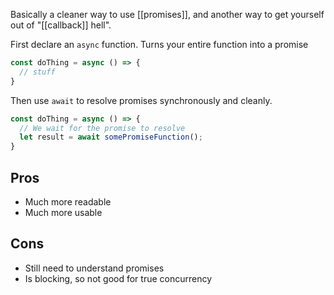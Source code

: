 Basically a cleaner way to use [[promises]], and another way to get yourself out of "[[callback]] hell".

First declare an `async` function. Turns your entire function into a promise
```js
const doThing = async () => {
  // stuff
}
```

Then use `await` to resolve promises synchronously and cleanly.
```js
const doThing = async () => {
  // We wait for the promise to resolve
  let result = await somePromiseFunction();
}
```

## Pros
- Much more readable
- Much more usable

## Cons
- Still need to understand promises
- Is blocking, so not good for true concurrency